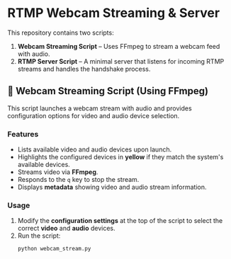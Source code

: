 # RTMP Webcam Streaming & Server

This repository contains two scripts:  
1. **Webcam Streaming Script** – Uses FFmpeg to stream a webcam feed with audio.  
2. **RTMP Server Script** – A minimal server that listens for incoming RTMP streams and handles the handshake process.  

## 🚀 Webcam Streaming Script (Using FFmpeg)
This script launches a webcam stream with audio and provides configuration options for video and audio device selection.

### **Features**
- Lists available video and audio devices upon launch.
- Highlights the configured devices in **yellow** if they match the system's available devices.
- Streams video via **FFmpeg**.
- Responds to the `q` key to stop the stream.
- Displays **metadata** showing video and audio stream information.

### **Usage**
1. Modify the **configuration settings** at the top of the script to select the correct **video** and **audio** devices.
2. Run the script:
   ```sh
   python webcam_stream.py
